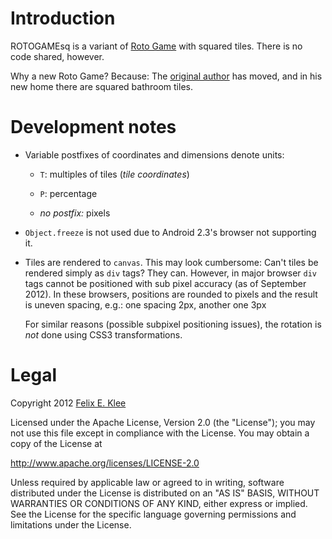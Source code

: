 Introduction
============

ROTOGAMEsq is a variant of [Roto Game][1] with squared tiles. There is no code
shared, however.

Why a new Roto Game? Because: The [original author][2] has moved, and in his
new home there are squared bathroom tiles.


Development notes
=================

  * Variable postfixes of coordinates and dimensions denote units:
  
      - `T`: multiples of tiles (*tile coordinates*)
      
      - `P`: percentage

      - *no postfix:* pixels

  * `Object.freeze` is not used due to Android 2.3's browser not supporting it.
  
  * Tiles are rendered to `canvas`. This may look cumbersome: Can't tiles be
    rendered simply as `div` tags? They can. However, in major browser `div`
    tags cannot be positioned with sub pixel accuracy (as of September 2012).
    In these browsers, positions are rounded to pixels and the result is uneven
    spacing, e.g.: one spacing 2px, another one 3px
    
    For similar reasons (possible subpixel positioning issues), the rotation is
    *not* done using CSS3 transformations.


Legal
=====

Copyright 2012 [Felix E. Klee][2]

Licensed under the Apache License, Version 2.0 (the "License"); you may not use
this file except in compliance with the License. You may obtain a copy of the
License at

<http://www.apache.org/licenses/LICENSE-2.0>

Unless required by applicable law or agreed to in writing, software distributed
under the License is distributed on an "AS IS" BASIS, WITHOUT WARRANTIES OR
CONDITIONS OF ANY KIND, either express or implied. See the License for the
specific language governing permissions and limitations under the License.


[1]: http://code.google.com/p/rotogame/
[2]: mailto:felix.klee@inka.de
